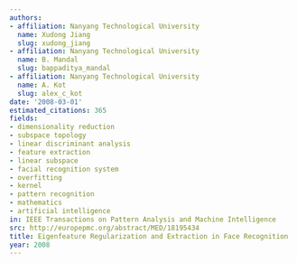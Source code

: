 ```yaml
---
authors:
- affiliation: Nanyang Technological University
  name: Xudong Jiang
  slug: xudong_jiang
- affiliation: Nanyang Technological University
  name: B. Mandal
  slug: bappaditya_mandal
- affiliation: Nanyang Technological University
  name: A. Kot
  slug: alex_c_kot
date: '2008-03-01'
estimated_citations: 365
fields:
- dimensionality reduction
- subspace topology
- linear discriminant analysis
- feature extraction
- linear subspace
- facial recognition system
- overfitting
- kernel
- pattern recognition
- mathematics
- artificial intelligence
in: IEEE Transactions on Pattern Analysis and Machine Intelligence
src: http://europepmc.org/abstract/MED/18195434
title: Eigenfeature Regularization and Extraction in Face Recognition
year: 2008
---
```

